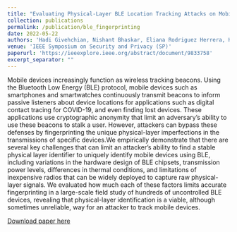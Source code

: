 ```yaml
---
title: "Evaluating Physical-Layer BLE Location Tracking Attacks on Mobile Devices"
collection: publications
permalink: /publication/ble_fingerprinting
date: 2022-05-22
authors: 'Hadi Givehchian, Nishant Bhaskar, Eliana Rodriguez Herrera, Héctor Rodrigo López Soto, Christian Dameff, Dinesh Bharadia, Aaron Schulman'
venue: 'IEEE Symposium on Security and Privacy (SP)'
paperurl: 'https://ieeexplore.ieee.org/abstract/document/9833758'
excerpt_separator: ""
---
```

Mobile devices increasingly function as wireless tracking beacons. Using the Bluetooth Low Energy (BLE) protocol, mobile devices such as smartphones and smartwatches continuously transmit beacons to inform passive listeners about device locations for applications such as digital contact tracing for COVID-19, and even finding lost devices. These applications use cryptographic anonymity that limit an adversary’s ability to use these beacons to stalk a user. However, attackers can bypass these defenses by fingerprinting the unique physical-layer imperfections in the transmissions of specific devices.We empirically demonstrate that there are several key challenges that can limit an attacker’s ability to find a stable physical layer identifier to uniquely identify mobile devices using BLE, including variations in the hardware design of BLE chipsets, transmission power levels, differences in thermal conditions, and limitations of inexpensive radios that can be widely deployed to capture raw physical-layer signals. We evaluated how much each of these factors limits accurate fingerprinting in a large-scale field study of hundreds of uncontrolled BLE devices, revealing that physical-layer identification is a viable, although sometimes unreliable, way for an attacker to track mobile devices.

[Download paper here](https://ieeexplore.ieee.org/abstract/document/9833758)
